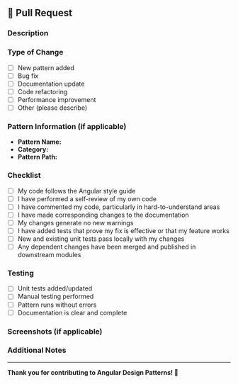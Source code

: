 ## 🚀 Pull Request

### Description
<!-- A clear and concise description of what this PR adds or changes. -->

### Type of Change
<!-- What type of change does your PR introduce? -->
- [ ] New pattern added
- [ ] Bug fix
- [ ] Documentation update
- [ ] Code refactoring
- [ ] Performance improvement
- [ ] Other (please describe)

### Pattern Information (if applicable)
- **Pattern Name:**
- **Category:**
- **Pattern Path:**

### Checklist
<!-- Before submitting, please ensure you've completed these steps: -->

- [ ] My code follows the Angular style guide
- [ ] I have performed a self-review of my own code
- [ ] I have commented my code, particularly in hard-to-understand areas
- [ ] I have made corresponding changes to the documentation
- [ ] My changes generate no new warnings
- [ ] I have added tests that prove my fix is effective or that my feature works
- [ ] New and existing unit tests pass locally with my changes
- [ ] Any dependent changes have been merged and published in downstream modules

### Testing
<!-- How did you test your changes? -->
- [ ] Unit tests added/updated
- [ ] Manual testing performed
- [ ] Pattern runs without errors
- [ ] Documentation is clear and complete

### Screenshots (if applicable)
<!-- Add screenshots to help explain your changes. -->

### Additional Notes
<!-- Any additional information that reviewers should know about this PR. -->

---

**Thank you for contributing to Angular Design Patterns! 🌟** 
